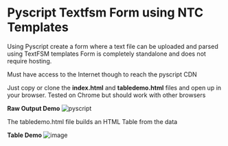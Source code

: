 # Pyscript Textfsm Form using NTC Templates
Using Pyscript create a form where a text file can be uploaded and parsed using TextFSM templates
Form is completely standalone and does not require hosting. 

Must have access to the Internet though to reach the pyscript CDN

Just copy or clone the **index.html** and **tabledemo.html** files and open up in your browser. Tested on Chrome but should work with other browsers

**Raw Output Demo**
![pyscript](https://user-images.githubusercontent.com/63735312/174481962-ea2c927d-a3eb-45e1-9d90-421a6a1f7be6.png)

The tabledemo.html file builds an HTML Table from the data

**Table Demo**
![image](https://user-images.githubusercontent.com/63735312/174485798-619155d0-77b8-4ced-b670-1e2c8c64b60e.png)

